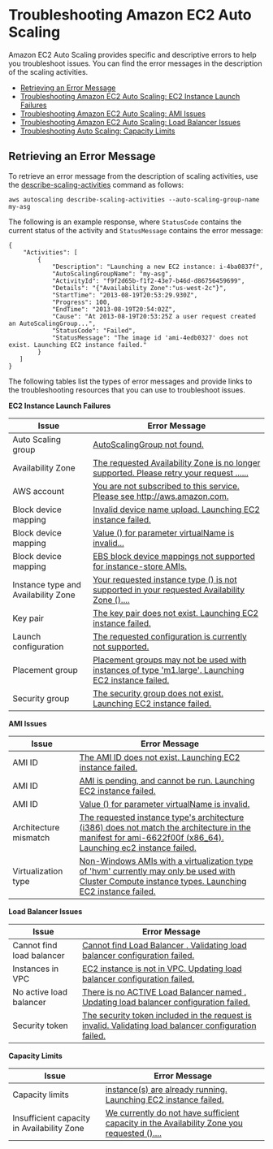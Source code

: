 # Troubleshooting Amazon EC2 Auto Scaling<a name="CHAP_Troubleshooting"></a>

Amazon EC2 Auto Scaling provides specific and descriptive errors to help you troubleshoot issues\. You can find the error messages in the description of the scaling activities\.


+ [Retrieving an Error Message](#RetrievingErrors)
+ [Troubleshooting Amazon EC2 Auto Scaling: EC2 Instance Launch Failures](ts-as-instancelaunchfailure.md)
+ [Troubleshooting Amazon EC2 Auto Scaling: AMI Issues](ts-as-ami.md)
+ [Troubleshooting Amazon EC2 Auto Scaling: Load Balancer Issues](ts-as-loadbalancer.md)
+ [Troubleshooting Auto Scaling: Capacity Limits](ts-as-capacity.md)

## Retrieving an Error Message<a name="RetrievingErrors"></a>

To retrieve an error message from the description of scaling activities, use the [describe\-scaling\-activities](http://docs.aws.amazon.com/cli/latest/reference/autoscaling/describe-scaling-activities.html) command as follows:

```
aws autoscaling describe-scaling-activities --auto-scaling-group-name my-asg
```

The following is an example response, where `StatusCode` contains the current status of the activity and `StatusMessage` contains the error message:

```
{
    "Activities": [
        {
            "Description": "Launching a new EC2 instance: i-4ba0837f",
            "AutoScalingGroupName": "my-asg",
            "ActivityId": "f9f2d65b-f1f2-43e7-b46d-d86756459699",
            "Details": "{"Availability Zone":"us-west-2c"}",
            "StartTime": "2013-08-19T20:53:29.930Z",
            "Progress": 100,
            "EndTime": "2013-08-19T20:54:02Z",
            "Cause": "At 2013-08-19T20:53:25Z a user request created an AutoScalingGroup...",
            "StatusCode": "Failed",
            "StatusMessage": "The image id 'ami-4edb0327' does not exist. Launching EC2 instance failed."
        }
   ]
}
```

The following tables list the types of error messages and provide links to the troubleshooting resources that you can use to troubleshoot issues\.


**EC2 Instance Launch Failures**  

| Issue |  Error Message | 
| --- | --- | 
|  Auto Scaling group | [AutoScalingGroup <Auto Scaling group name> not found\.](ts-as-instancelaunchfailure.md#ts-as-instancelaunchfailure-4) | 
|  Availability Zone | [The requested Availability Zone is no longer supported\. Please retry your request \.\.\.\.\.\.](ts-as-instancelaunchfailure.md#ts-as-instancelaunchfailure-5) | 
|  AWS account | [You are not subscribed to this service\. Please see http://aws\.amazon\.com\.](ts-as-instancelaunchfailure.md#ts-as-instancelaunchfailure-7) | 
|  Block device mapping | [Invalid device name upload\. Launching EC2 instance failed\.](ts-as-instancelaunchfailure.md#ts-as-instancelaunchfailure-8) | 
|  Block device mapping | [Value \(<name associated with the instance storage device>\) for parameter virtualName is invalid\.\.\.](ts-as-instancelaunchfailure.md#ts-as-instancelaunchfailure-9) | 
|  Block device mapping | [EBS block device mappings not supported for instance\-store AMIs\.](ts-as-instancelaunchfailure.md#ts-as-instancelaunchfailure-10) | 
|  Instance type and Availability Zone | [Your requested instance type \(<instance type>\) is not supported in your requested Availability Zone \(<instance Availability Zone>\)\.\.\.\.](ts-as-instancelaunchfailure.md#ts-as-instancelaunchfailure-6) | 
|  Key pair | [The key pair <key pair associated with your EC2 instance> does not exist\. Launching EC2 instance failed\.](ts-as-instancelaunchfailure.md#ts-as-instancelaunchfailure-2) | 
|  Launch configuration | [The requested configuration is currently not supported\.](ts-as-instancelaunchfailure.md#ts-as-instancelaunchfailure-3) | 
|  Placement group | [Placement groups may not be used with instances of type 'm1\.large'\. Launching EC2 instance failed\.](ts-as-instancelaunchfailure.md#ts-as-instancelaunchfailure-11) | 
|  Security group | [The security group <name of the security group> does not exist\. Launching EC2 instance failed\.](ts-as-instancelaunchfailure.md#ts-as-instancelaunchfailure-1) | 


**AMI Issues**  

| Issue | Error Message | 
| --- | --- | 
| AMI ID | [The AMI ID <ID of your AMI> does not exist\. Launching EC2 instance failed\.](ts-as-ami.md#ts-as-ami-1) | 
| AMI ID | [AMI <AMI ID> is pending, and cannot be run\. Launching EC2 instance failed\.](ts-as-ami.md#ts-as-ami-2) | 
| AMI ID | [Value \(<ami ID>\) for parameter virtualName is invalid\.](ts-as-ami.md#ts-as-ami-4) | 
| Architecture mismatch | [The requested instance type's architecture \(i386\) does not match the architecture in the manifest for ami\-6622f00f \(x86\_64\)\. Launching ec2 instance failed\.](ts-as-ami.md#ts-as-ami-5) | 
| Virtualization type | [Non\-Windows AMIs with a virtualization type of 'hvm' currently may only be used with Cluster Compute instance types\. Launching EC2 instance failed\.](ts-as-ami.md#ts-as-ami-3) | 


**Load Balancer Issues**  

| Issue | Error Message | 
| --- | --- | 
| Cannot find load balancer | [Cannot find Load Balancer <your launch environment>\. Validating load balancer configuration failed\.](ts-as-loadbalancer.md#ts-as-loadbalancer-1) | 
| Instances in VPC | [EC2 instance <instance ID> is not in VPC\. Updating load balancer configuration failed\.](ts-as-loadbalancer.md#ts-as-loadbalancer-3) | 
| No active load balancer | [There is no ACTIVE Load Balancer named <load balancer name>\. Updating load balancer configuration failed\.](ts-as-loadbalancer.md#ts-as-loadbalancer-2) | 
| Security token | [The security token included in the request is invalid\. Validating load balancer configuration failed\.](ts-as-loadbalancer.md#ts-as-loadbalancer-4) | 


**Capacity Limits**  

| Issue | Error Message | 
| --- | --- | 
| Capacity limits | [<number of instances> instance\(s\) are already running\. Launching EC2 instance failed\.](ts-as-capacity.md#ts-as-capacity-2) | 
| Insufficient capacity in Availability Zone | [We currently do not have sufficient <instance type> capacity in the Availability Zone you requested \(<requested Availability Zone>\)\.\.\.\.](ts-as-capacity.md#ts-as-capacity-1) | 